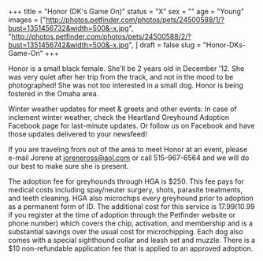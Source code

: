 +++
title = "Honor (DK's Game On)"
status = "X"
sex = ""
age = "Young"
images = ["http://photos.petfinder.com/photos/pets/24500588/1/?bust=1351456732&width=500&-x.jpg",
"http://photos.petfinder.com/photos/pets/24500588/2/?bust=1351456742&width=500&-x.jpg",
]
draft = false
slug = "Honor-DKs-Game-On"
+++

Honor is a small black female. She'll be 2 years old in December '12. She was very quiet after her trip from the track, and not in the mood to be photographed! She was not too interested in a small dog. Honor is being fostered in the Omaha area.


Winter weather updates for meet & greets and other events: In case of inclement winter weather, check the Heartland Greyhound Adoption Facebook page for last-minute updates. Or follow us on Facebook and have those updates delivered to your newsfeed!


If you are traveling from out of the area to meet Honor at an event, please e-mail Jorene at joreneross@aol.com or call 515-967-6564 and we will do our best to make sure she is present.

The adoption fee for greyhounds through HGA is $250. This fee pays for medical costs including spay/neuter surgery, shots, parasite treatments, and teeth cleaning. HGA also microchips every greyhound prior to adoption as a permanent form of ID. The additional cost for this service is $17.99 ($10.99 if you register at the time of adoption through the Petfinder website or phone number) which covers the chip, activation, and membership and is a substantial savings over the usual cost for microchipping. Each dog also comes with a special sighthound collar and leash set and muzzle. There is a $10 non-refundable application fee that is applied to an approved adoption.

